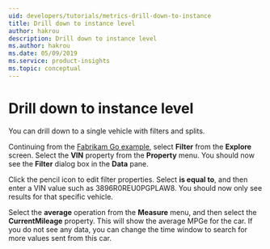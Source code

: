 ```yaml
---
uid: developers/tutorials/metrics-drill-down-to-instance
title: Drill down to instance level 
author: hakrou
description: Drill down to instance level 
ms.author: hakrou
ms.date: 05/09/2019
ms.service: product-insights
ms.topic: conceptual
---
```


# Drill down to instance level 

You can drill down to a single vehicle with filters and splits. 

Continuing from the [Fabrikam Go example](metrics-create-metrics), select **Filter** from the **Explore** screen. Select the **VIN** property from the **Property** menu. You should now see the **Filter** dialog box in the **Data** pane. 

Click the pencil icon to edit filter properties. Select **is equal to**, and then enter a VIN value such as 3896R0REU0PGPLAW8. You should now only see results for that specific vehicle. 

Select the **average** operation from the **Measure** menu, and then select the **CurrentMileage** property. This will show the average MPGe for the car. If you do not see any data, you can change the time window to search for more values sent from this car. 


